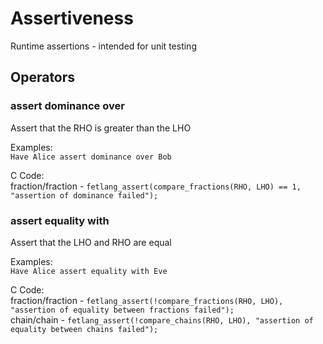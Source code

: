 # Assertiveness
Runtime assertions - intended for unit testing
## Operators
### assert dominance over
Assert that the RHO is greater than the LHO  

Examples:  
`Have Alice assert dominance over Bob`  

C Code:  
fraction/fraction - `fetlang_assert(compare_fractions(RHO, LHO) == 1, "assertion of dominance failed");`  

### assert equality with
Assert that the LHO and RHO are equal  

Examples:  
`Have Alice assert equality with Eve`  

C Code:  
fraction/fraction - `fetlang_assert(!compare_fractions(RHO, LHO), "assertion of equality between fractions failed");`  
chain/chain - `fetlang_assert(!compare_chains(RHO, LHO), "assertion of equality between chains failed");`  

